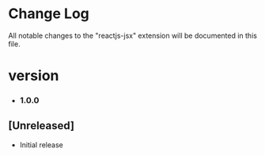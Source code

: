 # Change Log

All notable changes to the "reactjs-jsx" extension will be documented in this file.
# version
* ### 1.0.0
## [Unreleased]

- Initial release